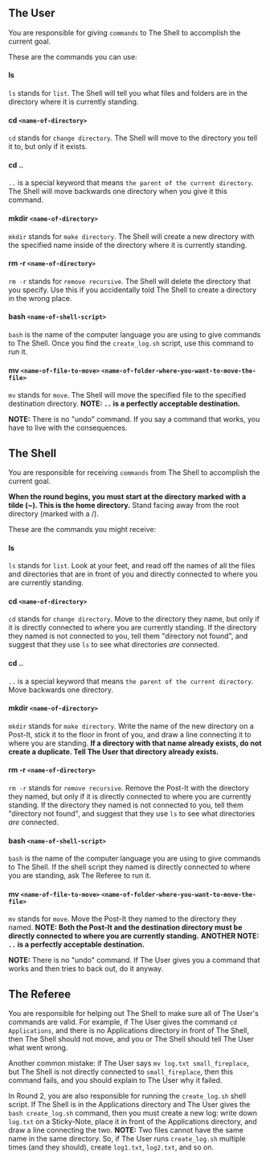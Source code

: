 ## The User
You are responsible for giving `commands` to The Shell to accomplish the current goal.

These are the commands you can use:

#### ls
`ls` stands for `list`. The Shell will tell you what files and folders are in the directory where it is currently standing.
#### cd `<name-of-directory>`
`cd` stands for `change directory`. The Shell will move to the directory you tell it to, but only if it exists.
#### cd ..
`..` is a special keyword that means `the parent of the current directory`. The Shell will move backwards one directory when you give it this command.
#### mkdir `<name-of-directory>`
`mkdir` stands for `make directory`. The Shell will create a new directory with the specified name inside of the directory where it is currently standing.
#### rm -r `<name-of-directory>`
`rm -r` stands for `remove recursive`. The Shell will delete the directory that you specify. Use this if you accidentally told The Shell to create a directory in the wrong place.
#### bash `<name-of-shell-script>`
`bash` is the name of the computer language you are using to give commands to The Shell. Once you find the `create_log.sh` script, use this command to run it.
#### mv `<name-of-file-to-move>` `<name-of-folder-where-you-want-to-move-the-file>`
`mv` stands for `move`. The Shell will move the specified file to the specified destination directory. __NOTE: `..` is a perfectly acceptable destination.__

__NOTE:__ There is no "undo" command. If you say a command that works, you have to live with the consequences.

## The Shell
You are responsible for receiving `commands` from The Shell to accomplish the current goal.

__When the round begins, you must start at the directory marked with a tilde (~). This is the home directory.__ Stand facing away from the root directory (marked with a /).

These are the commands you might receive:

#### ls
`ls` stands for `list`. Look at your feet, and read off the names of all the files and directories that are in front of you and directly connected to where you are currently standing.
#### cd `<name-of-directory>`
`cd` stands for `change directory`. Move to the directory they name, but only if it is directly connected to where you are currently standing. If the directory they named is not connected to you, tell them "directory not found", and suggest that they use `ls` to see what directories _are_ connected.
#### cd ..
`..` is a special keyword that means `the parent of the current directory`. Move backwards one directory.
#### mkdir `<name-of-directory>`
`mkdir` stands for `make directory`. Write the name of the new directory on a Post-It, stick it to the floor in front of you, and draw a line connecting it to where you are standing. __If a directory with that name already exists, do not create a duplicate. Tell The User that directory already exists.__
#### rm -r `<name-of-directory>`
`rm -r` stands for `remove recursive`. Remove the Post-It with the directory they named, but only if it is directly connected to where you are currently standing. If the directory they named is not connected to you, tell them "directory not found", and suggest that they use `ls` to see what directories _are_ connected.
#### bash `<name-of-shell-script>`
`bash` is the name of the computer language you are using to give commands to The Shell. If the shell script they named is directly connected to where you are standing, ask The Referee to run it.
#### mv `<name-of-file-to-move>` `<name-of-folder-where-you-want-to-move-the-file>`
`mv` stands for `move`. Move the Post-It they named to the directory they named. __NOTE: Both the Post-It and the destination directory must be directly connected to where you are currently standing.__ __ANOTHER NOTE: `..` is a perfectly acceptable destination.__

__NOTE:__ There is no "undo" command. If The User gives you a command that works and then tries to back out, do it anyway.

## The Referee
You are responsible for helping out The Shell to make sure all of The User's commands are valid. For example, if The User gives the command `cd Applications`, and there is no Applications directory in front of The Shell, then The Shell should not move, and you or The Shell should tell The User what went wrong.

Another common mistake: if The User says `mv log.txt small_fireplace`, but The Shell is not directly connected to `small_fireplace`, then this command fails, and you should explain to The User why it failed.

In Round 2, you are also responsible for running the `create_log.sh` shell script. If The Shell is in the Applications directory and The User gives the `bash create_log.sh` command, then you must create a new log: write down `log.txt` on a Sticky-Note, place it in front of the Applications directory, and draw a line connecting the two. __NOTE:__ Two files cannot have the same name in the same directory. So, if The User runs `create_log.sh` multiple times (and they should), create `log1.txt`, `log2.txt`, and so on.

